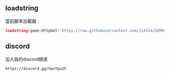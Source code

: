## loadstring
 當前腳本加載器 :
```lua
loadstring(game:HttpGet("https://raw.githubusercontent.com/114S14/GERM/refs/heads/main/main.lua"))()
```
## discord
 加入我的discord頻道
 ```bash
https://discord.gg/VwvYpu2F
```
